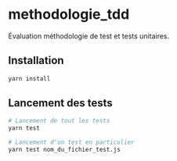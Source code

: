 # methodologie_tdd
Évaluation méthodologie de test et tests unitaires.

## Installation

```bash
yarn install
```

## Lancement des tests

```bash
# Lancement de tout les tests
yarn test

# Lancement d'un test en particulier
yarn test nom_du_fichier_test.js
```
